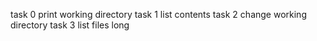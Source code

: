 task 0 print working directory
task 1 list contents
task 2 change working directory
task 3 list files long
